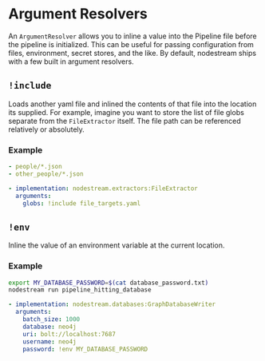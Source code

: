 # Argument Resolvers

An `ArgumentResolver` allows you to inline a value into the Pipeline file before the pipeline is initialized. This can be
useful for passing configuration from files, environment, secret stores, and the like. By default, nodestream ships with
a few built in argument resolvers.

## `!include`

Loads another yaml file and inlined the contents of that file into the location its supplied. For example,
imagine you want to store the list of file globs separate from the `FileExtractor` itself. The file path can be
referenced relatively or absolutely.

### Example

```yaml title="pipelines/file_targets.yaml"
- people/*.json
- other_people/*.json
```

```yaml title="pipelines/ingest_files.yaml"
- implementation: nodestream.extractors:FileExtractor
  arguments:
    globs: !include file_targets.yaml
```

## `!env`

Inline the value of an environment variable at the current location.

### Example

```bash
export MY_DATABASE_PASSWORD=$(cat database_password.txt)
nodestream run pipeline_hitting_database
```

```yaml title="pipelines/pipeline_hitting_database.yaml"
- implementation: nodestream.databases:GraphDatabaseWriter
  arguments:
    batch_size: 1000
    database: neo4j
    uri: bolt://localhost:7687
    username: neo4j
    password: !env MY_DATABASE_PASSWORD
```
